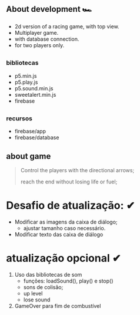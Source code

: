 ## About development 🏎
 - 2d version of a racing game, with top view.
 - Multiplayer game.
 - with database connection.
 - for two players only.

##
### bibliotecas
 - p5.min.js
 - p5.play.js
 - p5.sound.min.js
 - sweetalert.min.js
 - firebase
 
##
### recursos
 - firebase/app
 - firebase/database

## about game
 > Control the players with the directional arrows;
> 
 > reach the end without losing life or fuel;
>
# Desafio de atualização: ✔
 - Modificar as imagens da caixa de diálogo;
    - ajustar tamanho caso necessário.
 - Modificar texto das caixa de diálogo
# atualização opcional ✔
1. Uso das bibliotecas de som
   - funções: loadSound(), play() e stop()
    - sons de colisão;
    - up level
    - lose sound
3. GameOver para fim de combustível
